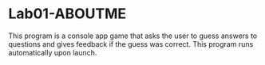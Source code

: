 # Lab01-ABOUTME

This program is a console app game that asks the user to guess answers to questions and gives feedback if the guess was correct.
This program runs automatically upon launch.